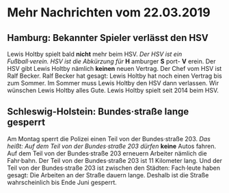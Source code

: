 # Mehr Nachrichten vom 22.03.2019


## Hamburg: Bekannter Spieler verlässt den HSV
Lewis Holtby spielt bald **nicht** mehr beim HSV. 
*Der HSV ist ein Fußball·verein.* 
*HSV ist die Abkürzung für* **H** amburger **S** port- **V** erein. Der HSV gibt Lewis Holtby nämlich **keinen** neuen Vertrag. Der Chef vom HSV ist Ralf Becker. Ralf Becker hat gesagt: Lewis Holtby hat noch einen Vertrag bis zum Sommer. Im Sommer muss Lewis Holtby den HSV dann verlassen. Wir wünschen Lewis Holtby alles Gute. Lewis Holtby spielt seit 2014 beim HSV. 

## Schleswig-Holstein: Bundes·straße lange gesperrt
Am Montag sperrt die Polizei einen Teil von der Bundes·straße 203. *Das heißt:* 
*Auf dem Teil von der Bundes·straße 203 dürfen* **keine** Autos fahren. Auf dem Teil von der Bundes·straße 203 erneuern Arbeiter nämlich die Fahr·bahn. Der Teil von der Bundes·straße 203 ist 11 Kilometer lang. Und der Teil von der Bundes·straße 203 ist zwischen den Städten: Fach·leute haben gesagt: Die Arbeiten an der Straße dauern lange. Deshalb ist die Straße wahrscheinlich bis Ende Juni gesperrt. 
